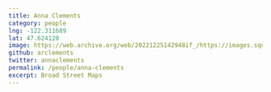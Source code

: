 ```yaml
---
title: Anna Clements
category: people
lng: -122.311689
lat: 47.624120
image: https://web.archive.org/web/20221225142948if_/https://images.squarespace-cdn.com/content/5101854be4b0fed92eedbe9d/1407129471547-S6UOZ25CULOFQLM2DBU2/anna.png?format=1000w&content-type=image%2Fpng
github: arclements
twitter: annaclements
permalink: /people/anna-clements
excerpt: Broad Street Maps
---
```


